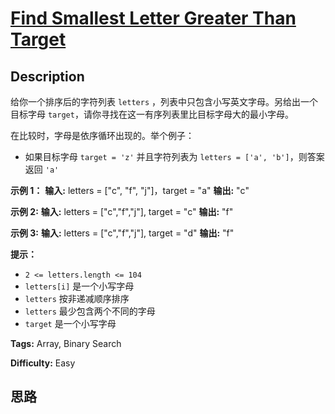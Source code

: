 # [Find Smallest Letter Greater Than Target][title]

## Description

给你一个排序后的字符列表 `letters` ，列表中只包含小写英文字母。另给出一个目标字母
`target`，请你寻找在这一有序列表里比目标字母大的最小字母。

在比较时，字母是依序循环出现的。举个例子：

  * 如果目标字母 `target = 'z'` 并且字符列表为 `letters = ['a', 'b']`，则答案返回 `'a'`



**示例 1：**
            **输入:** letters = ["c", "f", "j"]，target = "a"    **输出:** "c"    

**示例 2:**
            **输入:** letters = ["c","f","j"], target = "c"    **输出:** "f"    

**示例 3:**
            **输入:** letters = ["c","f","j"], target = "d"    **输出:** "f"    



**提示：**

  * `2 <= letters.length <= 104`
  * `letters[i]` 是一个小写字母
  * `letters` 按非递减顺序排序
  * `letters` 最少包含两个不同的字母
  * `target` 是一个小写字母


**Tags:** Array, Binary Search

**Difficulty:** Easy

## 思路

[title]: https://leetcode-cn.com/problems/find-smallest-letter-greater-than-target
